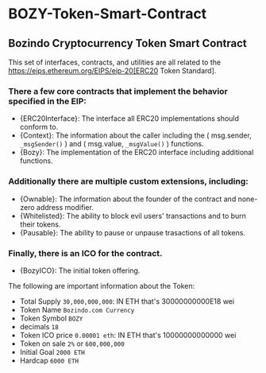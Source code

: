 # BOZY-Token-Smart-Contract
## Bozindo Cryptocurrency Token Smart Contract

This set of interfaces, contracts, and utilities are all related to the https://eips.ethereum.org/EIPS/eip-20[ERC20 Token Standard].

### There a few core contracts that implement the behavior specified in the EIP:

* {ERC20Interface}: The interface all ERC20 implementations should conform to.
* {Context}: The information about the caller including the ( msg.sender, `_msgSender()` ) and ( msg.value, `_msgValue()` ) functions.
* {Bozy}: The implementation of the ERC20 interface including additional functions.

### Additionally there are multiple custom extensions, including:

* {Ownable}: The information about the founder of the contract and none-zero address modifier.
* {Whitelisted}: The ability to block evil users' transactions and to burn their tokens.
* {Pausable}: The ability to pause or unpause trasactions of all tokens.

### Finally, there is an ICO for the contract.

* {BozyICO}: The initial token offering.

The following  are important information about the Token:

- Total Supply `30,000,000,000`: IN ETH that's 30000000000E18 wei
- Token Name `Bozindo.com Currency`
- Token Symbol `BOZY`
- decimals `18`
- Token ICO price `0.00001 eth`: IN ETH that's 10000000000000 wei
- Token on sale `2%` or `600,000,000`
- Initial Goal `2000 ETH`
- Hardcap `6000 ETH`
